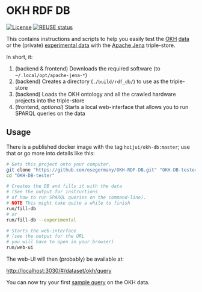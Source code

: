 <!--
SPDX-FileCopyrightText: 2021-2025 Robin Vobruba <hoijui.quaero@gmail.com>

SPDX-License-Identifier: CC0-1.0
-->

# OKH RDF DB

[![License](
    https://img.shields.io/github/license/osegermany/OKH-RDF-DB.svg?style=flat)](
    ./LICENSE.txt)
[![REUSE status](
    https://api.reuse.software/badge/github.com/osegermany/OKH-RDF-DB)](
    https://api.reuse.software/info/github.com/osegermany/OKH-RDF-DB)

This contains instructions and scripts
to help you easily test the [OKH](https://github.com/iop-alliance/OpenKnowHow)
[data](https://gitlab.opensourceecology.de/verein/projekte/data)
or the (private)
[experimental data](https://github.com/OSEGermany/OKH-data-experimental)
with the [Apache Jena](https://jena.apache.org/) triple-store.

In short, it:

1. (backend & frontend) Downloads the required software (to `~/.local/opt/apache-jena-*`)
2. (backend) Creates a directory (`./build/rdf_db/`) to use as the triple-store
3. (backend) Loads the OKH ontology and all the crawled hardware projects
    into the triple-store
4. (frontend, _optional_) Starts a local web-interface
    that allows you to run SPARQL queries on the data

## Usage

There is a published docker image with the tag `hoijui/okh-db:master`;
use that or go more into details like this:

```bash
# Gets this project onto your computer.
git clone "https://github.com/osegermany/OKH-RDF-DB.git" "OKH-DB-tester"
cd "OKH-DB-tester"

# Creates the DB and fills it with the data
# (See the output for instructions
# of how to run SPARQL queries on the command-line).
# NOTE This might take quite a while to finish
run/fill-db
# or
run/fill-db --experimental

# Starts the web-interface
# (see the output for the URL
# you will have to open in your browser)
run/web-ui
```

The web-UI will then (probably) be available at:

<http://localhost:3030/#/dataset/okh/query>

You can now try your first [sample query](res/sample-query.txt)
on the OKH data.
